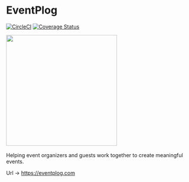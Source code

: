 # EventPlog
[![CircleCI](https://circleci.com/gh/TechMeetupsNG/eventplog.svg?style=shield)](https://circleci.com/gh/TechMeetupsNG/eventplog)
[![Coverage Status](https://coveralls.io/repos/github/TechMeetupsNG/eventplog/badge.svg?branch=develop)](https://coveralls.io/github/TechMeetupsNG/eventplog?branch=develop)

<img src="https://github.com/TechMeetupsNG/frontend-designs/blob/master/eventplog/assets/eventplog-logo-name-small.png" width="300px" />
&nbsp;

Helping event organizers and guests work together to create meaningful events.


Url -> https://eventplog.com
